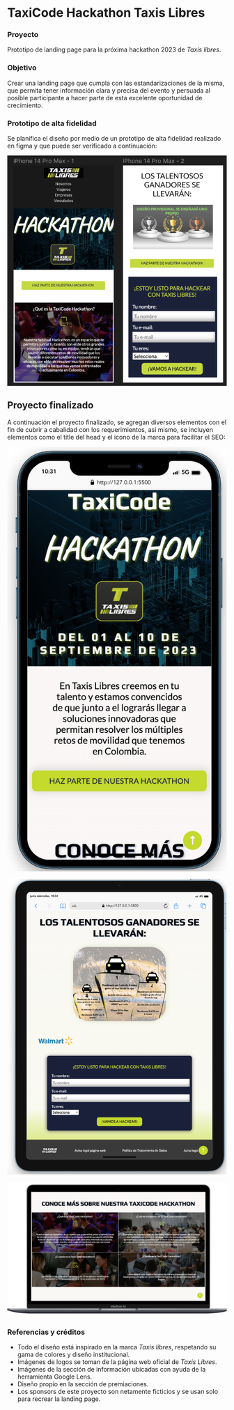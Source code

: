 # TaxiCode Hackathon Taxis Libres

### Proyecto
Prototipo de landing page para la próxima hackathon 2023 de *Taxis libres*.

### Objetivo
Crear una landing page que cumpla con las estandarizaciones de la misma, que permita tener información clara y precisa del evento y persuada al posible participante a hacer parte de esta excelente oportunidad de crecimiento.

### Prototipo de alta fidelidad
Se planifica el diseño por medio de un prototipo de alta fidelidad realizado en figma y que puede ser verificado a continuación:

![alt text](assets/img/README/prototipo_altafidelidad.png)


## Proyecto finalizado
A continuación el proyecto finalizado, se agregan diversos elementos con el fin de cubrir a cabalidad con los requerimientos, asi mismo, se incluyen elementos como el title del head y el icono de la marca para facilitar el SEO:

![alt text](assets/img/README/rm_phone.png)

![alt text](assets/img/README/rm_tablet.png)

![alt text](assets/img/README/rm_desktop.png)

### Referencias y créditos
- Todo el diseño está inspirado en la marca *Taxis libres*, respetando su gama de colores y diseño institucional.
- Imágenes de logos se toman de la página web oficial de *Taxis Libres*.
- Imágenes de la sección de información ubicadas con ayuda de la herramienta Google Lens.
- Diseño propio en la sección de premiaciones.
- Los sponsors de este proyecto son netamente ficticios y se usan solo para recrear la landing page.
